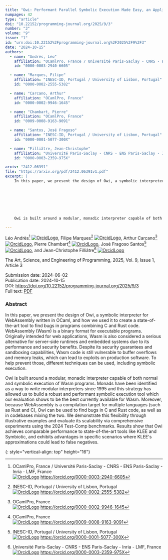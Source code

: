 ```yaml
---
title: "Owi: Performant Parallel Symbolic Execution Made Easy, an Application to WebAssembly"
numpages: 42
type: "article"
doi: "10.22152/programming-journal.org/2025/9/3"
number: "3"
volume: "9"
issue: "1"
id: "urn:doi:10.22152%2Fprogramming-journal.org%2F2025%2F9%2F3"
date: "2024-10-15"
authors: 
  - name: "Andrès, Léo"
    affiliation: "OCamlPro, France / Université Paris-Saclay - CNRS - ENS Paris-Saclay - Inria - LMF, France"
    id: "0000-0003-2940-6605"

  - name: "Marques, Filipe"
    affiliation: "INESC-ID, Portugal / University of Lisbon, Portugal"
    id: "0000-0002-2555-5382"

  - name: "Carcano, Arthur"
    affiliation: "OCamlPro, France"
    id: "0000-0002-9946-1645"

  - name: "Chambart, Pierre"
    affiliation: "OCamlPro, France"
    id: "0009-0008-9163-9091"

  - name: "Santos, José Fragoso"
    affiliation: "INESC-ID, Portugal / University of Lisbon, Portugal"
    id: "0000-0001-5077-300X"

  - name: "Filliâtre, Jean-Christophe"
    affiliation: "Université Paris-Saclay - CNRS - ENS Paris-Saclay - Inria - LMF, France"
    id: "0000-0003-2359-975X"

arxiv: "2412.06391"
file: "https://arxiv.org/pdf/2412.06391v1.pdf"
excerpt: |
    In this paper, we present the design of Owi, a symbolic interpreter for WebAssembly written in OCaml, and how we used it to create a state-of-the-art tool to find bugs in programs combining C and Rust code. WebAssembly (Wasm) is a binary format for executable programs. Originally intended for web applications, Wasm is also considered a serious alternative for server-side runtimes and embedded systems due to its performance and security benefits. Despite its security guarantees and sandboxing capabilities, Wasm code is still vulnerable to buffer overflows and memory leaks, which can lead to exploits on production software. To help prevent those, different techniques can be used, including symbolic execution.
     
     
     
    
     
     
     
    Owi is built around a modular, monadic interpreter capable of both normal and symbolic execution of Wasm programs. Monads have been identified as a way to write modular interpreters since 1995 and this strategy has allowed us to build a robust and performant symbolic execution tool which our evaluation shows to be the best currently available for Wasm. Moreover, because WebAssembly is a compilation target for multiple languages (such as Rust and C), Owi can be used to find bugs in C and Rust code, as well as in codebases mixing the two. We demonstrate this flexibility through illustrative examples and evaluate its scalability via comprehensive experiments using the 2024 Test-Comp benchmarks. Results show that Owi achieves comparable performance to state-of-the-art tools like KLEE and Symbiotic, and exhibits advantages in specific scenarios where KLEE's approximations could lead to false negatives.

---
```

Léo Andrès[^1] [![OrcidLogo]](https://orcid.org/0000-0003-2940-6605), Filipe Marques[^2] [![OrcidLogo]](https://orcid.org/0000-0002-2555-5382), Arthur Carcano[^3] [![OrcidLogo]](https://orcid.org/0000-0002-9946-1645), Pierre Chambart[^4] [![OrcidLogo]](https://orcid.org/0009-0008-9163-9091), José Fragoso Santos[^5] [![OrcidLogo]](https://orcid.org/0000-0001-5077-300X), and Jean-Christophe Filliâtre[^6] [![OrcidLogo]](https://orcid.org/0000-0003-2359-975X)

The Art, Science, and Engineering of Programming, 2025, Vol. 9, Issue 1, Article 3

Submission date: 2024-06-02  
Publication date: 2024-10-15  
DOI: <https://doi.org/10.22152/programming-journal.org/2025/9/3>  
Full text: [PDF](https://arxiv.org/pdf/2412.06391v1.pdf)  


### Abstract

In this paper, we present the design of Owi, a symbolic interpreter for WebAssembly written in OCaml, and how we used it to create a state-of-the-art tool to find bugs in programs combining C and Rust code. WebAssembly (Wasm) is a binary format for executable programs. Originally intended for web applications, Wasm is also considered a serious alternative for server-side runtimes and embedded systems due to its performance and security benefits. Despite its security guarantees and sandboxing capabilities, Wasm code is still vulnerable to buffer overflows and memory leaks, which can lead to exploits on production software. To help prevent those, different techniques can be used, including symbolic execution.
 
 
 

 
 
 
Owi is built around a modular, monadic interpreter capable of both normal and symbolic execution of Wasm programs. Monads have been identified as a way to write modular interpreters since 1995 and this strategy has allowed us to build a robust and performant symbolic execution tool which our evaluation shows to be the best currently available for Wasm. Moreover, because WebAssembly is a compilation target for multiple languages (such as Rust and C), Owi can be used to find bugs in C and Rust code, as well as in codebases mixing the two. We demonstrate this flexibility through illustrative examples and evaluate its scalability via comprehensive experiments using the 2024 Test-Comp benchmarks. Results show that Owi achieves comparable performance to state-of-the-art tools like KLEE and Symbiotic, and exhibits advantages in specific scenarios where KLEE's approximations could lead to false negatives.


[^1]: OCamlPro, France / Université Paris-Saclay - CNRS - ENS Paris-Saclay - Inria - LMF, France  
    [![OrcidLogo]](https://orcid.org/0000-0003-2940-6605) <https://orcid.org/0000-0003-2940-6605>

[^2]: INESC-ID, Portugal / University of Lisbon, Portugal  
    [![OrcidLogo]](https://orcid.org/0000-0002-2555-5382) <https://orcid.org/0000-0002-2555-5382>

[^3]: OCamlPro, France  
    [![OrcidLogo]](https://orcid.org/0000-0002-9946-1645) <https://orcid.org/0000-0002-9946-1645>

[^4]: OCamlPro, France  
    [![OrcidLogo]](https://orcid.org/0009-0008-9163-9091) <https://orcid.org/0009-0008-9163-9091>

[^5]: INESC-ID, Portugal / University of Lisbon, Portugal  
    [![OrcidLogo]](https://orcid.org/0000-0001-5077-300X) <https://orcid.org/0000-0001-5077-300X>

[^6]: Université Paris-Saclay - CNRS - ENS Paris-Saclay - Inria - LMF, France  
    [![OrcidLogo]](https://orcid.org/0000-0003-2359-975X) <https://orcid.org/0000-0003-2359-975X>


[OrcidLogo]: /assets/images/orcid.svg "Orcid Logo"
{: style="vertical-align: top" height="16"}
